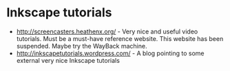 # Inkscape tutorials

* http://screencasters.heathenx.org/ - Very nice and useful video tutorials. Must be a must-have reference website. This website has been suspended. Maybe try the WayBack machine.
* http://inkscapetutorials.wordpress.com/ - A blog pointing to some external very nice Inkscape tutorials

